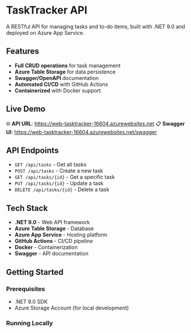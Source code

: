 # TaskTracker API

A RESTful API for managing tasks and to-do items, built with .NET 9.0 and deployed on Azure App Service.

## Features

- **Full CRUD operations** for task management
- **Azure Table Storage** for data persistence
- **Swagger/OpenAPI** documentation
- **Automated CI/CD** with GitHub Actions
- **Containerized** with Docker support

## Live Demo

🌐 **API URL**: https://web-tasktracker-16604.azurewebsites.net
📋 **Swagger UI**: https://web-tasktracker-16604.azurewebsites.net/swagger

## API Endpoints

- `GET /api/tasks` - Get all tasks
- `POST /api/tasks` - Create a new task
- `GET /api/tasks/{id}` - Get a specific task
- `PUT /api/tasks/{id}` - Update a task
- `DELETE /api/tasks/{id}` - Delete a task

## Tech Stack

- **.NET 9.0** - Web API framework
- **Azure Table Storage** - Database
- **Azure App Service** - Hosting platform
- **GitHub Actions** - CI/CD pipeline
- **Docker** - Containerization
- **Swagger** - API documentation

## Getting Started

### Prerequisites
- .NET 9.0 SDK
- Azure Storage Account (for local development)

### Running Locally
